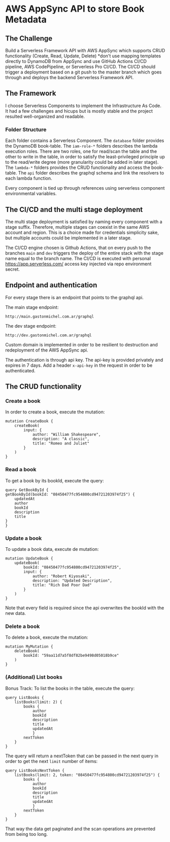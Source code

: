 # AWS AppSync API to store Book Metadata

## The Challenge

Build a Serverless Framework API with AWS AppSync which supports CRUD functionality (Create, Read, Update, Delete) *don't use mapping templates directly to DynamoDB from AppSync and use GitHub Actions CI/CD pipeline, AWS CodePipeline, or Serverless Pro CI/CD. The CI/CD should trigger a deployment based on a git push to the master branch which goes through and deploys the backend Serverless Framework API.

## The Framework

I choose Serverless Components to implement the Infrastructure As Code. It had a few challenges and hicups but is mostly stable and the project resulted well-organized and readable.

### Folder Structure

Each folder contains a Serverless Component. The `database` folder provides the DynamoDB book-table. The `iam-role-*` folders describes the lambda execution roles. There are two roles, one for read/scan the table and the other to write in the table, in order to satisfy the least-privileged principle up to the read/write degree (more granularity could be added in later stage). The `lambda-*` folders provides the CRUD functionality and access the book-table. The `api` folder describes the graphql schema and link the resolvers to each lambda function.

Every component is tied up through references using serverless component environmental variables.

## The CI/CD and the multi stage deployment

The multi stage deployment is satisfied by naming every component with a stage suffix. Therefore, multiple stages can coexist in the same AWS account and region. This is a choice made for credentials simplicity sake, but multiple accounts could be implemented in a later stage.

The CI/CD engine chosen is Github Actions, that on every push to the branches `main` and `dev` triggers the deploy of the entire stack with the stage name equal to the branch name. The CI/CD is executed with personal https://app.serverless.com/ access key injected via repo environment secret. 

## Endpoint and authentication

For every stage there is an endpoint that points to the graphql api.

The main stage endpoint:

    http://main.gastonmichel.com.ar/graphql

The dev stage endpoint:

    http://dev.gastonmichel.com.ar/graphql

Custom domain is implemented in order to be resilient to destruction and redeployment of the AWS AppSync api.

The authentication is through api key. The api-key is provided privately and expires in 7 days. Add a header `x-api-key` in the request in order to be authenticated. 

## The CRUD functionality

### Create a book

In order to create a book, execute the mutation:

    mutation CreateBook {
        createBook(
            input: {
                author: "William Shakespeare", 
                description: "A classic", 
                title: "Romeo and Juliet"
            }
        )
    }

### Read a book

To get a book by its bookId, execute the query: 

    query GetBookById {
    getBookById(bookId: "08450477fc954800cd94721203974f25") {
        updatedAt
        author
        bookId
        description
        title
    }
    }

### Update a book

To update a book data, execute de mutation:

    mutation UpdateBook {
        updateBook(
            bookId: "08450477fc954800cd94721203974f25", 
            input: {
                author: "Robert Kiyosaki", 
                description: "Updated Description", 
                title: "Rich Dad Poor Dad"
            }
        )
    }

Note that every field is required since the api overwrites the bookId with the new data.

### Delete a book

To delete a book, execute the mutation:

    mutation MyMutation {
        deleteBook(
            bookId: "59aa11d7a5f8df82be9498d05018b9ce"
        )
    }

### (Additional) List books

Bonus Track: To list the books in the table, execute the query:

    query ListBooks {
        listBooks(limit: 2) {
            books {
                author
                bookId
                description
                title
                updatedAt
                }
            nextToken
        }
    }

The query will return a nextToken that can be passed in the next query in order to get the next `limit` number of items:

    query ListBooksNextToken {
        listBooks(limit: 2, token: "08450477fc954800cd94721203974f25") {
            books {
                author
                bookId
                description
                title
                updatedAt
                }
            nextToken
        }
    }
    
That way the data get paginated and the scan operations are prevented from being too long.